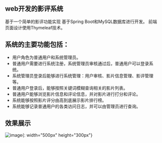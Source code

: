 ## web开发的影评系统
基于一个简单的影评功能实现
基于Spring Boot和MySQL数据库进行开发。
前端页面设计使用Thymeleaf技术。
## 系统的主要功能包括：
* 用户角色为普通用户和系统管理员。
* 普通用户需要进行系统注册，系统管理员审核通过后，普通用户可以登录系统。
* 系统管理员登录后能够进行系统管理：用户审核、影片信息管理、影评管理等。
* 普通用户登录后，能够按照关键词模糊查询相关的影片列表。
* 普通用户能够浏览影片信息和评论信息，并对影片进行打分和评论。
* 系统能够按照影片评分由高到底展示影片排行榜。
* 系统能够记录普通用户的各类访问日志，并可以由管理员进行查询。

## 效果展示
![image](https://github.com/user-attachments/assets/bbd55de2-4072-439b-b860-1ab3548df9c1){: width="500px" height="300px"}

